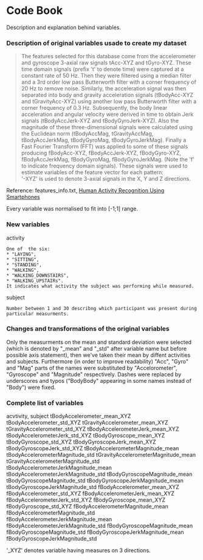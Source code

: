 # Code Book
Description and explanation behind variables.


### Description of original variables usade to create my dataset

>The features selected for this database come from the accelerometer and gyroscope 3-axial raw signals tAcc-XYZ and tGyro-XYZ. These time domain signals (prefix 't' to denote time) were captured at a constant rate of 50 Hz. Then they were filtered using a median filter and a 3rd order low pass Butterworth filter with a corner frequency of 20 Hz to remove noise. Similarly, the acceleration signal was then separated into body and gravity acceleration signals (tBodyAcc-XYZ and tGravityAcc-XYZ) using another low pass Butterworth filter with a corner frequency of 0.3 Hz. 
>Subsequently, the body linear acceleration and angular velocity were derived in time to obtain Jerk signals (tBodyAccJerk-XYZ and tBodyGyroJerk-XYZ). Also the magnitude of these three-dimensional signals were calculated using the Euclidean norm (tBodyAccMag, tGravityAccMag, tBodyAccJerkMag, tBodyGyroMag, tBodyGyroJerkMag). 
>Finally a Fast Fourier Transform (FFT) was applied to some of these signals producing fBodyAcc-XYZ, fBodyAccJerk-XYZ, fBodyGyro-XYZ, fBodyAccJerkMag, fBodyGyroMag, fBodyGyroJerkMag. (Note the 'f' to indicate frequency domain signals). 
>These signals were used to estimate variables of the feature vector for each pattern:  
>'-XYZ' is used to denote 3-axial signals in the X, Y and Z directions.

Reference: features_info.txt, [Human Activity Recognition Using Smartphones](http://archive.ics.uci.edu/ml/datasets/Human+Activity+Recognition+Using+Smartphones)

Every variable was normalised to fit into [-1;1] range.


### New variables

activity

	One of  the six:
	* "LAYING",
	* "SITTING",
	* "STANDING",
	* "WALKING",
	* "WALKING_DOWNSTAIRS",
	* "WALKING_UPSTAIRs".
	It indicates what activity the subject was performing while measured.

subject

	Number between 1 and 30 describng which participant was present during particular measurments.


### Changes and transformations of the original variables

Only the measurments on the mean and standard deviation were selected (which is denoted by "_mean" and "_std" after variable name but before possible axis statement),
then we've taken their mean by diffent activities and subjects. Furthermore (in order to improve readability) "Acc", "Gyro" and "Mag" parts of the names were substituted
by "Accelorometer", "Gyroscope" and "Magnitude" respectively. Dashes were replaced by underscores and typos ("BodyBody" appearing in some names instead of "Body") were fixed.


### Complete list of variables

acvtivity,
subject
tBodyAccelerometer_mean_XYZ
tBodyAccelerometer_std_XYZ
tGravityAccelerometer_mean_XYZ
tGravityAccelerometer_std_XYZ
tBodyAccelerometerJerk_mean_XYZ
tBodyAccelerometerJerk_std_XYZ
tBodyGyroscope_mean_XYZ
tBodyGyroscope_std_XYZ
tBodyGyroscopeJerk_mean_XYZ
tBodyGyroscopeJerk_std_XYZ
tBodyAccelerometerMagnitude_mean
tBodyAccelerometerMagnitude_std
tGravityAccelerometerMagnitude_mean
tGravityAccelerometerMagnitude_std
tBodyAccelerometerJerkMagnitude_mean
tBodyAccelerometerJerkMagnitude_std
tBodyGyroscopeMagnitude_mean
tBodyGyroscopeMagnitude_std
tBodyGyroscopeJerkMagnitude_mean
tBodyGyroscopeJerkMagnitude_std
fBodyAccelerometer_mean_XYZ
fBodyAccelerometer_std_XYZ
fBodyAccelerometerJerk_mean_XYZ
fBodyAccelerometerJerk_std_XYZ
fBodyGyroscope_mean_XYZ
fBodyGyroscope_std_XYZ
fBodyAccelerometerMagnitude_mean
fBodyAccelerometerMagnitude_std
fBodyAccelerometerJerkMagnitude_mean
fBodyAccelerometerJerkMagnitude_std
fBodyGyroscopeMagnitude_mean
fBodyGyroscopeMagnitude_std
fBodyGyroscopeJerkMagnitude_mean
fBodyGyroscopeJerkMagnitude_std

'_XYZ' denotes variable having measures on 3 directions.